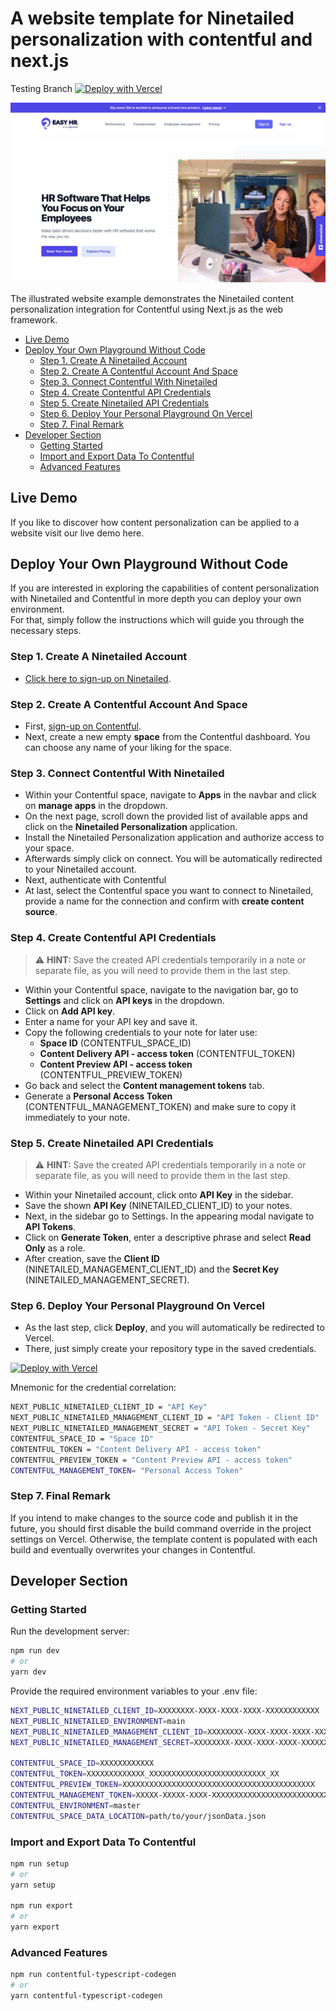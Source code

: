 #  A website template for Ninetailed personalization with contentful and next.js

Testing Branch
[![Deploy with Vercel](https://vercel.com/button)](https://vercel.com/new/clone?repository-url=https%3A%2F%2Fgithub.com%2Fninetailed-inc%2Fcontentful-next-starter-CSR%2Ftree%2Ftesting_deploy-routine&env=NEXT_PUBLIC_NINETAILED_CLIENT_ID,NEXT_PUBLIC_NINETAILED_MANAGEMENT_CLIENT_ID,NEXT_PUBLIC_NINETAILED_MANAGEMENT_SECRET,CONTENTFUL_SPACE_ID,CONTENTFUL_TOKEN,CONTENTFUL_PREVIEW_TOKEN,CONTENTFUL_MANAGEMENT_TOKEN&project-name=ninetailed-contentful-next-starter&repository-name=ninetailed-contentful-next-starter&build-command=npm%20run%20build-and-setup)


![](docs/ninetailed-contentful-next-starter-screenshot.png)

The illustrated website example demonstrates the Ninetailed content personalization integration for Contentful using Next.js as the web framework.

- [Live Demo](#live-demo)
- [Deploy Your Own Playground Without Code](#deploy-your-own-playground-without-code)
  * [Step 1. Create A Ninetailed Account](#step-1-create-a-ninetailed-account)
  * [Step 2. Create A Contentful Account And Space](#step-2-create-a-contentful-account-and-space)
  * [Step 3. Connect Contentful With Ninetailed](#step-3-connect-contentful-with-ninetailed)
  * [Step 4. Create Contentful API Credentials](#step-4-create-contentful-api-credentials)
  * [Step 5. Create Ninetailed API Credentials](#step-5-create-ninetailed-api-credentials)
  * [Step 6. Deploy Your Personal Playground On Vercel](#step-6-deploy-your-personal-playground-on-vercel)
  * [Step 7. Final Remark](#step-7-final-remark)
- [Developer Section](#developer-section)
  * [Getting Started](#getting-started)
  * [Import and Export Data To Contentful](#import-and-export-data-to-contentful)
  * [Advanced Features](#advanced-features)

## Live Demo

If you like to discover how content personalization can be applied to a website visit our live demo here.

## Deploy Your Own Playground Without Code
If you are interested in exploring the capabilities of content personalization with Ninetailed and Contentful in more depth you can deploy your own environment.\
For that, simply follow the instructions which will guide you through the necessary steps.

### Step 1. Create A Ninetailed Account
- [Click here to sign-up on Ninetailed](https://app.ninetailed.io/account/sign-up).

### Step 2. Create A Contentful Account And Space
- First, [sign-up on Contentful](https://www.contentful.com/sign-up/).
- Next, create a new empty **space** from the Contentful dashboard. You can choose any name of your liking for the space.

### Step 3. Connect Contentful With Ninetailed
- Within your Contentful space, navigate to **Apps** in the navbar and click on **manage apps** in the dropdown.
- On the next page, scroll down the provided list of available apps and click on the **Ninetailed Personalization** application.
- Install the Ninetailed Personalization application and authorize access to your space.
- Afterwards simply click on connect. You will be automatically redirected to your Ninetailed account.
- Next, authenticate with Contentful
- At last, select the Contentful space you want to connect to Ninetailed, provide a name for the connection and confirm with **create content source**.

### Step 4. Create Contentful API Credentials
> ⚠️ **HINT:** Save the created API credentials temporarily in a note or separate file, as you will need to provide them in the last step.
- Within your Contentful space, navigate to the navigation bar, go to **Settings** and click on **API keys** in the dropdown.
- Click on **Add API key**.
- Enter a name for your API key and save it. 
- Copy the following credentials to your note for later use:
  - **Space ID** (CONTENTFUL_SPACE_ID)
  - **Content Delivery API - access token** (CONTENTFUL_TOKEN)
  - **Content Preview API - access token** (CONTENTFUL_PREVIEW_TOKEN)
- Go back and select the **Content management tokens** tab.
- Generate a **Personal Access Token** (CONTENTFUL_MANAGEMENT_TOKEN) and make sure to copy it immediately to your note.

### Step 5. Create Ninetailed API Credentials
> ⚠️ **HINT:** Save the created API credentials temporarily in a note or separate file, as you will need to provide them in the last step.
- Within your Ninetailed account, click onto **API Key** in the sidebar.
- Save the shown **API Key** (NINETAILED_CLIENT_ID) to your notes. 
- Next, in the sidebar go to Settings. In the appearing modal navigate to **API Tokens**.
- Click on **Generate Token**, enter a descriptive phrase and select **Read Only** as a role.
- After creation, save the **Client ID** (NINETAILED_MANAGEMENT_CLIENT_ID) and the **Secret Key** (NINETAILED_MANAGEMENT_SECRET).

### Step 6. Deploy Your Personal Playground On Vercel

- As the last step, click **Deploy**, and you will automatically be redirected to Vercel.
- There, just simply create your repository type in the saved credentials.

[![Deploy with Vercel](https://vercel.com/button)](https://vercel.com/new/clone?repository-url=https%3A%2F%2Fgithub.com%2Fninetailed-inc%2Fcontentful-next-starter-CSR&env=NEXT_PUBLIC_NINETAILED_CLIENT_ID,NEXT_PUBLIC_NINETAILED_MANAGEMENT_CLIENT_ID,NEXT_PUBLIC_NINETAILED_MANAGEMENT_SECRET,CONTENTFUL_SPACE_ID,CONTENTFUL_TOKEN,CONTENTFUL_PREVIEW_TOKEN,CONTENTFUL_MANAGEMENT_TOKEN&project-name=ninetailed-contentful-next-starter&repository-name=ninetailed-contentful-next-starter&build-command=npm%20run%20build-and-setup)

Mnemonic for the credential correlation:
``` bash
NEXT_PUBLIC_NINETAILED_CLIENT_ID = "API Key"
NEXT_PUBLIC_NINETAILED_MANAGEMENT_CLIENT_ID = "API Token - Client ID"
NEXT_PUBLIC_NINETAILED_MANAGEMENT_SECRET = "API Token - Secret Key"
CONTENTFUL_SPACE_ID = "Space ID"
CONTENTFUL_TOKEN = "Content Delivery API - access token"
CONTENTFUL_PREVIEW_TOKEN = "Content Preview API - access token"
CONTENTFUL_MANAGEMENT_TOKEN= "Personal Access Token"
```

### Step 7. Final Remark

If you intend to make changes to the source code and publish it in the future, you should first disable the build command override in the project settings on Vercel.
Otherwise, the template content is populated with each build and eventually overwrites your changes in Contentful.

## Developer Section

### Getting Started

Run the development server:
```bash
npm run dev
# or
yarn dev
```

Provide the required environment variables to your .env file:

```bash
NEXT_PUBLIC_NINETAILED_CLIENT_ID=XXXXXXXX-XXXX-XXXX-XXXX-XXXXXXXXXXXX
NEXT_PUBLIC_NINETAILED_ENVIRONMENT=main
NEXT_PUBLIC_NINETAILED_MANAGEMENT_CLIENT_ID=XXXXXXXX-XXXX-XXXX-XXXX-XXXXXXXXXXXX
NEXT_PUBLIC_NINETAILED_MANAGEMENT_SECRET=XXXXXXXX-XXXX-XXXX-XXXX-XXXXXXXXXXXX

CONTENTFUL_SPACE_ID=XXXXXXXXXXXX
CONTENTFUL_TOKEN=XXXXXXXXXXXXX_XXXXXXXXXXXXXXXXXXXXXXXXXX_XX
CONTENTFUL_PREVIEW_TOKEN=XXXXXXXXXXXXXXXXXXXXXXXXXXXXXXXXXXXXXXXXXXX
CONTENTFUL_MANAGEMENT_TOKEN=XXXXX-XXXXX-XXXX-XXXXXXXXXXXXXXXXXXXXXXXXXXXXXXXX
CONTENTFUL_ENVIRONMENT=master
CONTENTFUL_SPACE_DATA_LOCATION=path/to/your/jsonData.json
```

### Import and Export Data To Contentful

```bash
npm run setup
# or
yarn setup

npm run export
# or
yarn export
```

### Advanced Features

```bash
npm run contentful-typescript-codegen
# or
yarn contentful-typescript-codegen

```
